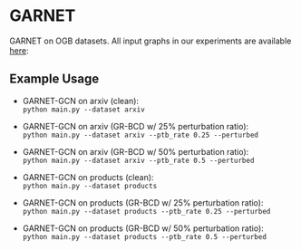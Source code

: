 GARNET
===============================

GARNET on OGB datasets. All input graphs in our experiments are available [here](https://drive.google.com/drive/folders/1jZv481czJzijjzsIDo1FnNqQuG74NM2v?usp=sharing): 

Example Usage
-----

* GARNET-GCN on arxiv (clean): \
`python main.py --dataset arxiv`

* GARNET-GCN on arxiv (GR-BCD w/ 25% perturbation ratio): \
`python main.py --dataset arxiv --ptb_rate 0.25 --perturbed`

* GARNET-GCN on arxiv (GR-BCD w/ 50% perturbation ratio): \
`python main.py --dataset arxiv --ptb_rate 0.5 --perturbed`

* GARNET-GCN on products (clean): \
`python main.py --dataset products`

* GARNET-GCN on products (GR-BCD w/ 25% perturbation ratio): \
`python main.py --dataset products --ptb_rate 0.25 --perturbed`

* GARNET-GCN on products (GR-BCD w/ 50% perturbation ratio): \
`python main.py --dataset products --ptb_rate 0.5 --perturbed`
